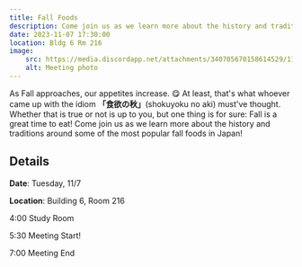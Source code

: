 ```yaml
---
title: Fall Foods
description: Come join us as we learn more about the history and traditions around some of the most popular fall foods in Japan!
date: 2023-11-07 17:30:00
location: Bldg 6 Rm 216
image: 
    src: https://media.discordapp.net/attachments/340705670158614529/1170968171126214736/2023_Fall_10-1.png?ex=655af817&is=65488317&hm=86e0567aba70a0ce69c38aadd07ea0965a822116fb4150e075e10f4903dad699&=&width=905&height=905
    alt: Meeting photo
---
```


As Fall approaches, our appetites increase. 😋 At least, that's what whoever came up with the idiom **「食欲の秋」**(shokuyoku no aki) must've thought. Whether that is true or not is up to you, but one thing is for sure: Fall is a great time to eat! Come join us as we learn more about the history and traditions around some of the most popular fall foods in Japan!

## Details
**Date**: Tuesday, 11/7

**Location**: Building 6, Room 216

4:00    Study Room

5:30    Meeting Start!

7:00    Meeting End